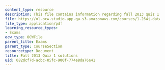 ```yaml
---
content_type: resource
description: This file contains information regarding fall 2013 quiz 1 solutions.
file: https://ol-ocw-studio-app-qa.s3.amazonaws.com/courses/1-264j-database-internet-and-systems-integration-technologies-fall-2013/082dcf7dacbc05fc900f774e8da76a41_MIT1_264JF13_F13_Q1_sol.pdf
file_type: application/pdf
learning_resource_types:
- Exams
ocw_type: OCWFile
parent_title: Exams
parent_type: CourseSection
resourcetype: Document
title: Fall 2013 Quiz 1 solutions
uid: 082dcf7d-acbc-05fc-900f-774e8da76a41
---
```

